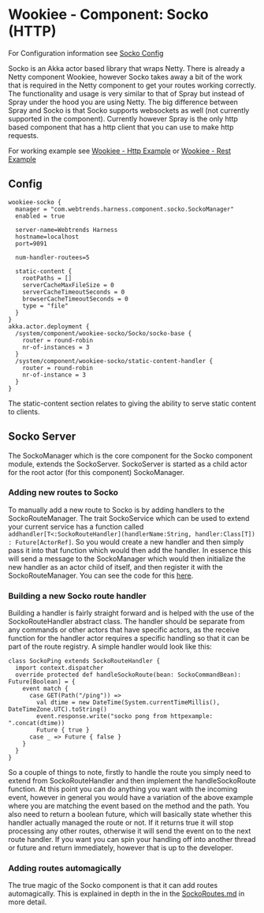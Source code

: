 # Wookiee - Component: Socko (HTTP)

For Configuration information see [Socko Config](docs/config.md)

Socko is an Akka actor based library that wraps Netty. There is already a Netty component Wookiee, however Socko takes away a bit of the work that is required in the Netty component to get your routes working correctly. The functionality and usage is very similar to that of Spray but instead of Spray under the hood you are using Netty. The big difference between Spray and Socko is that Socko supports websockets as well (not currently supported in the component). Currently however Spray is the only http based component that has a http client that you can use to make http requests.

For working example see [Wookiee - Http Example](../../examples/example-http) or [Wookiee - Rest Example](../../examples/example-rest)
## Config

```
wookiee-socko {
  manager = "com.webtrends.harness.component.socko.SockoManager"
  enabled = true

  server-name=Webtrends Harness
  hostname=localhost
  port=9091

  num-handler-routees=5

  static-content {
    rootPaths = []
    serverCacheMaxFileSize = 0
    serverCacheTimeoutSeconds = 0
    browserCacheTimeoutSeconds = 0
    type = "file"
  }
}
akka.actor.deployment {
  /system/component/wookiee-socko/Socko/socko-base {
    router = round-robin
    nr-of-instances = 3
  }
  /system/component/wookiee-socko/static-content-handler {
    router = round-robin
    nr-of-instance = 3
  }
}
```

The static-content section relates to giving the ability to serve static content to clients.

## Socko Server
The SockoManager which is the core component for the Socko component module, extends the SockoServer. SockoServer is started as a child actor for the root actor (for this component) SockoManager.

### Adding new routes to Socko
To manually add a new route to Socko is by adding handlers to the SockoRouteManager. The trait SockoService which can be used to extend your current service has a function called ```addhandler[T<:SockoRouteHandler](handlerName:String, handler:Class[T]) : Future[ActorRef]```. So you would create a new handler and then simply pass it into that function which would then add the handler. In essence this will send a message to the SockoManager which would then initialize the new handler as an actor child of itself, and then register it with the SockoRouteManager. You can see the code for this [here](src/main/scala/com/webtrends/harness/component/socko/SockoService.scala).

### Building a new Socko route handler

Building a handler is fairly straight forward and is helped with the use of the SockoRouteHandler abstract class. The handler should be separate from any commands or other actors that have specific actors, as the receive function for the handler actor requires a specific handling so that it can be part of the route registry. A simple handler would look like this:

```
class SockoPing extends SockoRouteHandler {
  import context.dispatcher
  override protected def handleSockoRoute(bean: SockoCommandBean): Future[Boolean] = {
    event match {
      case GET(Path("/ping")) =>
        val dtime = new DateTime(System.currentTimeMillis(), DateTimeZone.UTC).toString()
        event.response.write("socko pong from httpexample: ".concat(dtime))
        Future { true }
      case _ => Future { false }
    }
  }
}
```

So a couple of things to note, firstly to handle the route you simply need to extend from SockoRouteHandler and then implement the handleSockoRoute function. At this point you can do anything you want with the incoming event, however in general you would have a variation of the above example where you are matching the event based on the method and the path. You also need to return a boolean future, which will basically state whether this handler actually managed the route or not. If it returns true it will stop processing any other routes, otherwise it will send the event on to the next route handler. If you want you can spin your handling off into another thread or future and return immediately, however that is up to the developer.

### Adding routes automagically

The true magic of the Socko component is that it can add routes automagically. This is explained in depth in the in the [SockoRoutes.md](docs/SockoRoutes.md) in more detail.